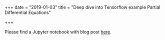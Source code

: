 +++
date = "2019-01-03"
title = "Deep dive into Tensorflow example Partial Differential Equations"

+++

Please find a Jupyter notebook with blog post [here](https://colab.research.google.com/github/r7vme/tensorflow-example-pdes/blob/master/pdes.ipynb).

